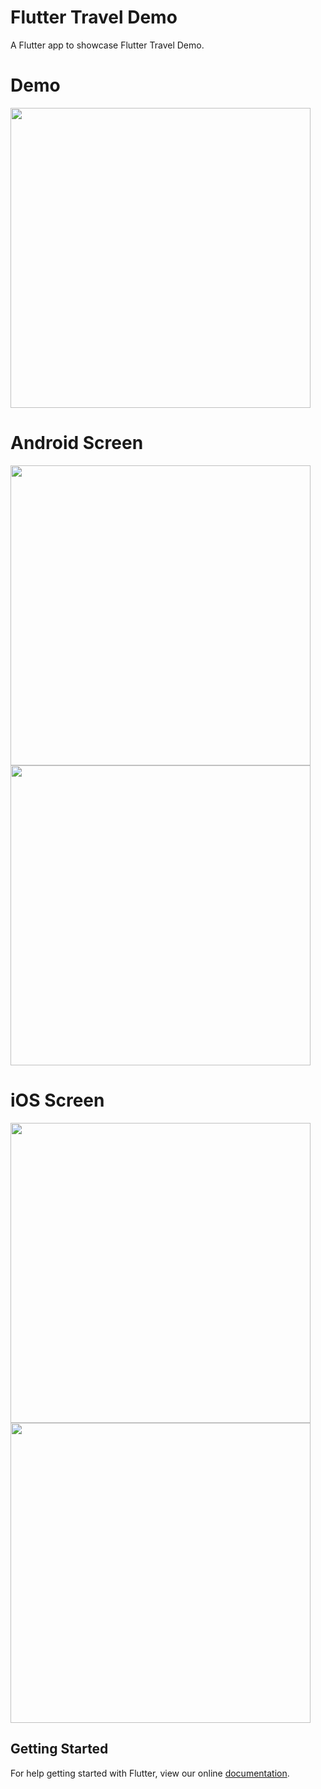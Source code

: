 # Flutter Travel Demo

A Flutter app to showcase Flutter Travel Demo.

# Demo
<img height="480px" src="https://github.com/flutter-devs/flutter_travel_demo/blob/docs_module/screens/demo.gif">



# Android Screen
<img height="480px" src="https://github.com/flutter-devs/flutter_travel_demo/blob/docs_module/screens/android1.png"> <img height="480px" src="https://github.com/flutter-devs/flutter_travel_demo/blob/docs_module/screens/android2.png">  


# iOS Screen
<img height="480px" src="https://github.com/flutter-devs/flutter_travel_demo/blob/docs_module/screens/iphone1.png"> <img height="480px" src="https://github.com/flutter-devs/flutter_travel_demo/blob/docs_module/screens/iphone2.png">



## Getting Started

For help getting started with Flutter, view our online
[documentation](https://flutter.io/).